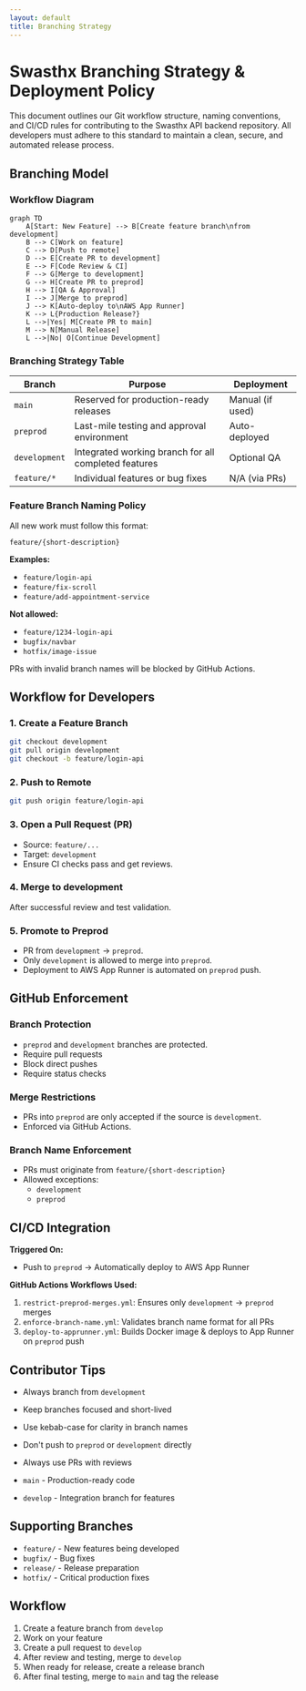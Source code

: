 ```yaml
---
layout: default
title: Branching Strategy
---
```


# Swasthx Branching Strategy & Deployment Policy

This document outlines our Git workflow structure, naming conventions, and CI/CD rules for contributing to the Swasthx API backend repository. All developers must adhere to this standard to maintain a clean, secure, and automated release process.

## Branching Model

### Workflow Diagram

```mermaid
graph TD
    A[Start: New Feature] --> B[Create feature branch\nfrom development]
    B --> C[Work on feature]
    C --> D[Push to remote]
    D --> E[Create PR to development]
    E --> F[Code Review & CI]
    F --> G[Merge to development]
    G --> H[Create PR to preprod]
    H --> I[QA & Approval]
    I --> J[Merge to preprod]
    J --> K[Auto-deploy to\nAWS App Runner]
    K --> L{Production Release?}
    L -->|Yes| M[Create PR to main]
    M --> N[Manual Release]
    L -->|No| O[Continue Development]
```

### Branching Strategy Table

| Branch | Purpose | Deployment |
|--------|---------|------------|
| `main` | Reserved for production-ready releases | Manual (if used) |
| `preprod` | Last-mile testing and approval environment | Auto-deployed |
| `development` | Integrated working branch for all completed features | Optional QA |
| `feature/*` | Individual features or bug fixes | N/A (via PRs) |

### Feature Branch Naming Policy

All new work must follow this format:
```
feature/{short-description}
```

**Examples:**
- `feature/login-api`
- `feature/fix-scroll`
- `feature/add-appointment-service`

**Not allowed:**
- `feature/1234-login-api`
- `bugfix/navbar`
- `hotfix/image-issue`

PRs with invalid branch names will be blocked by GitHub Actions.

## Workflow for Developers

### 1. Create a Feature Branch
```bash
git checkout development
git pull origin development
git checkout -b feature/login-api
```

### 2. Push to Remote
```bash
git push origin feature/login-api
```

### 3. Open a Pull Request (PR)
- Source: `feature/...`
- Target: `development`
- Ensure CI checks pass and get reviews.

### 4. Merge to development
After successful review and test validation.

### 5. Promote to Preprod
- PR from `development` → `preprod`.
- Only `development` is allowed to merge into `preprod`.
- Deployment to AWS App Runner is automated on `preprod` push.

## GitHub Enforcement

### Branch Protection
- `preprod` and `development` branches are protected.
- Require pull requests
- Block direct pushes
- Require status checks

### Merge Restrictions
- PRs into `preprod` are only accepted if the source is `development`.
- Enforced via GitHub Actions.

### Branch Name Enforcement
- PRs must originate from `feature/{short-description}`
- Allowed exceptions:
  - `development`
  - `preprod`

## CI/CD Integration

**Triggered On:**
- Push to `preprod` → Automatically deploy to AWS App Runner

**GitHub Actions Workflows Used:**
1. `restrict-preprod-merges.yml`: Ensures only `development` → `preprod` merges
2. `enforce-branch-name.yml`: Validates branch name format for all PRs
3. `deploy-to-apprunner.yml`: Builds Docker image & deploys to App Runner on `preprod` push

## Contributor Tips
- Always branch from `development`
- Keep branches focused and short-lived
- Use kebab-case for clarity in branch names
- Don't push to `preprod` or `development` directly
- Always use PRs with reviews

- `main` - Production-ready code
- `develop` - Integration branch for features

## Supporting Branches

- `feature/` - New features being developed
- `bugfix/` - Bug fixes
- `release/` - Release preparation
- `hotfix/` - Critical production fixes

## Workflow

1. Create a feature branch from `develop`
2. Work on your feature
3. Create a pull request to `develop`
4. After review and testing, merge to `develop`
5. When ready for release, create a release branch
6. After final testing, merge to `main` and tag the release
